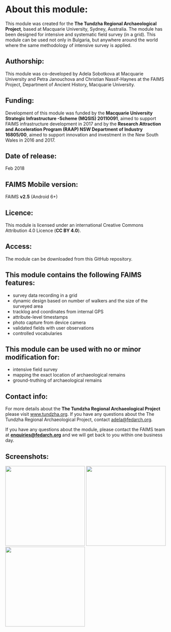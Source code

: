 # About this module:
This module was created for the **The Tundzha Regional Archaeological Project**, based at Macquarie University, Sydney, Australia. The module has been designed for intensive and systematic field survey (in a grid). This module can be used not only in Bulgaria, but anywhere around the world where the same methodology of intensive survey is applied.
 
## Authorship:
This module was co-developed by Adela Sobotkova at Macquarie University and Petra Janouchova and Christian Nassif-Haynes at the FAIMS Project, Department of Ancient History, Macquarie University.
 
## Funding:
Development of this module was funded by the **Macquarie University Strategic Infrastructure -Scheme (MQSIS) 20110091**, aimed to support FAIMS infrastructure development in 2017 and by the **Research Attraction and Acceleration Program (RAAP) NSW Department of Industry 16805/00**, aimed to support innovation and investment in the New South Wales in 2016 and 2017.

## Date of release:
Feb 2018

## FAIMS Mobile version:
FAIMS **v2.5** (Android 6+)
 
## Licence:
This module is licensed under an international Creative Commons Attribution 4.0 Licence (**CC BY 4.0**).

## Access:
The module can be downloaded from this GitHub repository. 

## This module contains the following FAIMS features: 
* survey data recording in a grid
* dynamic design based on number of walkers and the size of the surveyed area
* tracklog and coordinates from internal GPS
* attribute-level timestamps
* photo capture from device camera
* validated fields with user observations
* controlled vocabularies

## This module can be used with no or minor modification for:
* intensive field survey
* mapping the exact location of archaeological remains
* ground-truthing of archaeological remains

## Contact info:
For more details about the **The Tundzha Regional Archaeological Project** please visit www.tundzha.org. If you have any questions about the The Tundzha Regional Archaeological Project, contact adela@fedarch.org.

If you have any questions about the module, please contact the FAIMS team at **enquiries@fedarch.org** and we will get back to you within one business day.

## Screenshots:

<p align="left">
  <img src="xxx" width="250"/>
  <img src="xxx" width="250"/>
  <img src="xxx" width="250"/>
</p>

